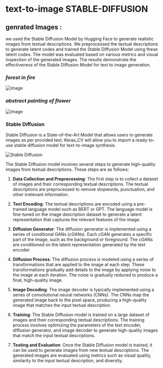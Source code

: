 # text-to-image STABLE-DIFFUSION
## genrated Images : 

we used the Stable Diffusion Model by Hugging Face to generate realistic images from textual descriptions. We preprocessed the textual descriptions to generate latent codes and trained the Stable Diffusion Model using these latent codes. The model was evaluated based on various metrics and visual inspection of the generated images. The results demonstrate the effectiveness of the Stable Diffusion Model for text to image generation.
###  _forest in fire_
![image](https://user-images.githubusercontent.com/130960032/232420128-bc37c4d3-b59c-4bfc-90aa-e4dbf9b4e5ce.png)
### _abstract painting of flower_
![image](https://user-images.githubusercontent.com/130960032/232420536-273002b9-dbf2-4a5c-8922-ca1668ab1c90.png)

### Stable Diffusion 
Stable Diffusion is a State-of-the-Art Model that allows users to generate images as per provided text. Keras_CV will allow you to import a ready-to-use stable diffusion model for text-to-image synthesis.

![Stable Diffusion](https://i.imgur.com/2uC8rYJ.png)

The Stable Diffusion model involves several steps to generate high-quality images from textual descriptions. These steps are as follows:

1. **Data Collection and Preprocessing**: The first step is to collect a dataset of images and their corresponding textual descriptions. The textual descriptions are preprocessed to remove stopwords, punctuation, and other irrelevant information.

2. **Text Encoding**: The textual descriptions are encoded using a pre-trained language model such as BERT or GPT. The language model is fine-tuned on the image description dataset to generate a latent representation that captures the relevant features of the image.

3. **Diffusion Generator**: The diffusion generator is implemented using a series of conditional GANs (cGANs). Each cGAN generates a specific part of the image, such as the background or foreground. The cGANs are conditioned on the latent representation generated by the text encoder.

4. **Diffusion Process**: The diffusion process is modeled using a series of transformations that are applied to the image at each step. These transformations gradually add details to the image by applying noise to the image at each iteration. The noise is gradually reduced to produce a final, high-quality image.

5. **Image Decoding**: The image decoder is typically implemented using a series of convolutional neural networks (CNNs). The CNNs map the generated image back to the pixel space, producing a high-quality image that matches the input textual description.

6. **Training**: The Stable Diffusion model is trained on a large dataset of images and their corresponding textual descriptions. The training process involves optimizing the parameters of the text encoder, diffusion generator, and image decoder to generate high-quality images that match the input textual descriptions.

7. **Testing and Evaluation**: Once the Stable Diffusion model is trained, it can be used to generate images from new textual descriptions. The generated images are evaluated using metrics such as visual quality, similarity to the input textual description, and diversity.


